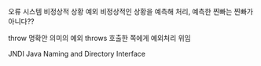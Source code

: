 오류
	시스템 비정상적 상황
예외
	비정상적인 상황을 예측해 처리, 예측한 찐빠는 찐빠가 아니다??

throw 명확안 의미의 예외
throws 호출한 쪽에게 예외처리 위임

JNDI Java Naming and Directory Interface
